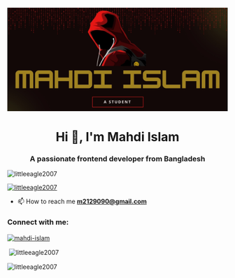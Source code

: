 ![logo](https://github.com/LittleEagle2007/LittleEagle2007/blob/main/Banner.jpg)
<h1 align="center">Hi 👋, I'm Mahdi Islam</h1>
<h3 align="center">A passionate frontend developer from Bangladesh</h3>

<p align="left"> <img src="https://komarev.com/ghpvc/?username=littleeagle2007&label=Profile%20views&color=0e75b6&style=flat" alt="littleeagle2007" /> </p>

<p align="left"> <a href="https://github.com/ryo-ma/github-profile-trophy"><img src="https://github-profile-trophy.vercel.app/?username=littleeagle2007" alt="littleeagle2007" /></a> </p>

- 📫 How to reach me **m2129090@gmail.com**

<h3 align="left">Connect with me:</h3>
<p align="left">
<a href="https://fb.com/mahdi-islam" target="blank"><img align="center" src="https://raw.githubusercontent.com/rahuldkjain/github-profile-readme-generator/master/src/images/icons/Social/facebook.svg" alt="mahdi-islam" height="30" width="40" /></a>
</p>

<p>&nbsp;<img align="center" src="https://github-readme-stats.vercel.app/api?username=littleeagle2007&show_icons=true&locale=en" alt="littleeagle2007" /></p>

<p><img align="center" src="https://github-readme-streak-stats.herokuapp.com/?user=littleeagle2007&" alt="littleeagle2007" /></p>

